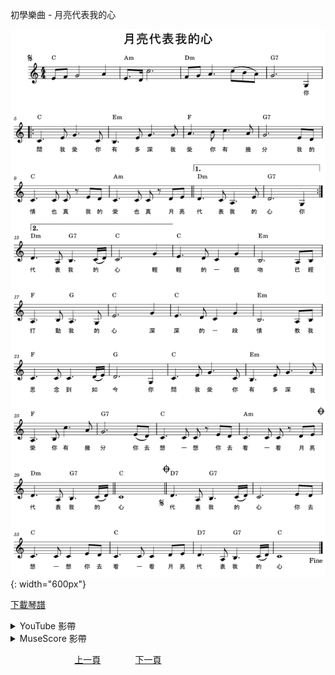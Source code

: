 ﻿---
keywords: 初學樂曲 - 月亮代表我的心
---
初學樂曲 - 月亮代表我的心

![月亮代表我的心](/assets/Piano/B-月亮代表我的心.png){: width="600px"}

<a href="/assets/Piano/B-月亮代表我的心.pdf" target="_blank">下載琴譜</a>

<details>
  <summary>YouTube 影帶</summary>
<ol>
<iframe width="560" height="315" src="https://www.youtube.com/embed/19WPdkchZFQ" title="月亮代表我的心" frameborder="0" allow="accelerometer; autoplay; clipboard-write; encrypted-media; gyroscope; picture-in-picture; web-share" allowfullscreen></iframe>
</ol>
</details>

<details>
  <summary>MuseScore 影帶</summary>
<ol>
<a href="https://musescore.com/user/65457238/scores/13643983?share=copy_link" target="_blank">Open to Play</a>
</ol>
</details>



&nbsp;&nbsp;&nbsp;&nbsp;&nbsp;&nbsp;&nbsp;&nbsp;&nbsp;&nbsp;&nbsp;&nbsp;
&nbsp;&nbsp;&nbsp;&nbsp;&nbsp;&nbsp;&nbsp;&nbsp;&nbsp;&nbsp;&nbsp;&nbsp;
[上一頁](B-HappyAges)
&nbsp;&nbsp;&nbsp;&nbsp;&nbsp;&nbsp;&nbsp;&nbsp;&nbsp;&nbsp;&nbsp;&nbsp;
[下一頁](B-HazyMoonlight)

<!-- Google tag (gtag.js) -->
<script async src="https://www.googletagmanager.com/gtag/js?id=G-SK366WCHW3"></script>
<script>
  window.dataLayer = window.dataLayer || [];
  function gtag(){dataLayer.push(arguments);}
  gtag('js', new Date());

  gtag('config', 'G-SK366WCHW3');
</script>







